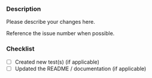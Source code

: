 ### Description

Please describe your changes here.  

Reference the issue number when possible.

### Checklist

- [ ] Created new test(s) (if applicable)
- [ ] Updated the README / documentation (if applicable)
